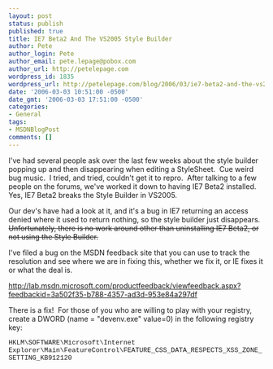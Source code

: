 ```yaml
---
layout: post
status: publish
published: true
title: IE7 Beta2 And The VS2005 Style Builder
author: Pete
author_login: Pete
author_email: pete.lepage@pobox.com
author_url: http://petelepage.com
wordpress_id: 1835
wordpress_url: http://petelepage.com/blog/2006/03/ie7-beta2-and-the-vs2005-style-builder/
date: '2006-03-03 10:51:00 -0500'
date_gmt: '2006-03-03 17:51:00 -0500'
categories:
- General
tags:
- MSDNBlogPost
comments: []
---
```

<p>I've had several people ask over the last few weeks about the style builder popping up and then disappearing when editing a StyleSheet.&nbsp; Cue weird bug music.&nbsp; I tried, and tried, couldn't get it to repro.&nbsp; After talking to a few people on the forums, we've worked it down to having IE7 Beta2 installed.&nbsp; Yes, IE7 Beta2 breaks the Style Builder in VS2005.</p>
<p>Our dev's have had a look at it, and it's a bug in IE7 returning an access denied where it used to return nothing, so the style builder just disappears.&nbsp; <strike>Unfortunately, there is no work around other than uninstalling IE7 Beta2, or not using the Style Builder.</strike></p>
<p>I've filed a bug on the MSDN feedback site that you can use to track the resolution and see where we are in fixing this, whether we fix it, or IE fixes it or what the deal is.</p>
<p><a href="http://lab.msdn.microsoft.com/productfeedback/viewfeedback.aspx?feedbackid=3a502f35-b788-4357-ad3d-953e84a297df">http://lab.msdn.microsoft.com/productfeedback/viewfeedback.aspx?feedbackid=3a502f35-b788-4357-ad3d-953e84a297df</a></p>
<p>There is a fix!&nbsp; For those of you who are willing to play with your registry, create a DWORD (name = "devenv.exe" value=0) in the following registry key:</p>
<p><font face="Courier New" size="2">HKLM\SOFTWARE\Microsoft\Internet Explorer\Main\FeatureControl\FEATURE_CSS_DATA_RESPECTS_XSS_ZONE_SETTING_KB912120</font></p>
